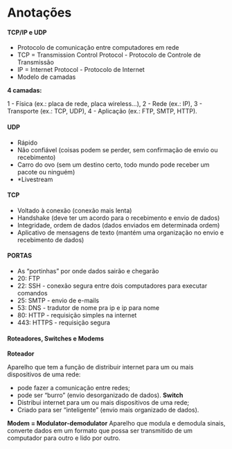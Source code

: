 # Anotações

#### TCP/IP e UDP

- Protocolo de comunicação entre computadores em rede
- TCP = Transmission Control Protocol - Protocolo de Controle de Transmissão 
- IP = Internet Protocol - Protocolo de Internet
- Modelo de camadas

**4 camadas:**

1 - Física (ex.: placa de rede, placa wireless…),
2 - Rede (ex.: IP),
3 - Transporte (ex.: TCP, UDP),
4 - Aplicação (ex.: FTP, SMTP, HTTP).

#### UDP 

* Rápido
* Não confiável (coisas podem se perder, sem confirmação de envio ou recebimento)
* Carro do ovo (sem um destino certo, todo mundo pode receber um pacote ou ninguém)
* *Livestream

#### TCP

* Voltado à conexão (conexão mais lenta)
* Handshake (deve ter um acordo para o recebimento e envio de dados)
* Integridade, ordem de dados (dados enviados em determinada ordem)
* Aplicativo de mensagens de texto (mantém uma organização no envio e recebimento de dados)

#### PORTAS 

* As “portinhas” por onde dados sairão e chegarão 
* 20: FTP 
* 22: SSH - conexão segura entre dois computadores para executar comandos 
* 25: SMTP - envio de e-mails 
* 53: DNS - tradutor de nome pra ip e ip para nome 
* 80: HTTP - requisição simples na internet 
* 443: HTTPS - requisição segura 

#### Roteadores, Switches e Modems
**Roteador** 

 Aparelho que tem a função de distribuir internet para um ou mais dispositivos de uma rede:

- pode fazer a comunicação entre redes;
- pode ser “burro” (envio desorganizado de dados).
**Switch** 
- Distribui internet para um ou mais dispositivos de uma rede;
- Criado para ser “inteligente” (envio mais organizado de dados).

**Modem = Modulator-demodulator**
Aparelho que modula e demodula sinais, converte dados em um formato que possa ser transmitido de um computador para outro e lido por outro.
